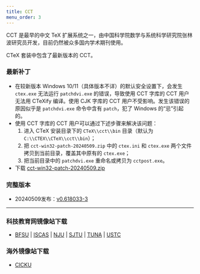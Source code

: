 ```yaml
---
title: CCT
menu_order: 3
---
```


CCT 是最早的中文 TeX 扩展系统之一，由中国科学院数学与系统科学研究院张林波研究员开发，目前仍然被众多国内学术期刊使用。

CTeX 套装中包含了最新版本的 CCT。

### 最新补丁

- 在较新版本 Windows 10/11（具体版本不详）的默认安全设置下，会发生 `ctex.exe` 无法运行 `patchdvi.exe` 的错误，导致使用 CCT 字库的 CCT 用户无法用 CTeXify 编译。使用 CJK 字库的 CCT 用户不受影响。发生该错误的原因似乎是 `patchdvi.exe` 命令中含有 `patch`，犯了 Windows 的“忌”引起的。
- 使用 CCT 字库的 CCT 用户可以通过下述步骤来解决该问题：
    1. 进入 CTeX 安装目录下的 ``CTeX\\cct\\bin`` 目录（默认为 ``C:\\CTEX\\CTeX\\cct\\bin``）；
    2. 把 `cct-win32-patch-20240509.zip` 中的 `ctex.ini` 和 `ctex.exe` 两个文件拷贝到当前目录，覆盖其中原有的 `ctex.exe`；
    3. 把当前目录中的 `patchdvi.exe` 重命名或拷贝为 `cctpost.exe`。
- 下载 [cct-win32-patch-20240509.zip](https://mirrors.tuna.tsinghua.edu.cn/ctex/cct/cct-win32-patch-20240509.zip)

### 完整版本

- 20240509发布：[v0.618033-3](https://mirrors.tuna.tsinghua.edu.cn/ctex/cct/cct-0.618033-3-win32.zip)

---

### 科技教育网镜像站下载

- [BFSU](https://mirrors.bfsu.edu.cn/ctex/cct/) | [ISCAS](https://mirror.iscas.ac.cn/ctex/cct/) | [NJU](https://mirror.nju.edu.cn/ctex/cct/) | [SJTU](https://mirrors.sjtug.sjtu.edu.cn/ctex/cct/) | [TUNA](https://mirrors.tuna.tsinghua.edu.cn/ctex/cct/) | [USTC](https://mirrors.ustc.edu.cn/ctex/cct/)

### 海外镜像站下载

- [CICKU](https://mirrors.cicku.me/ctex/cct/)
